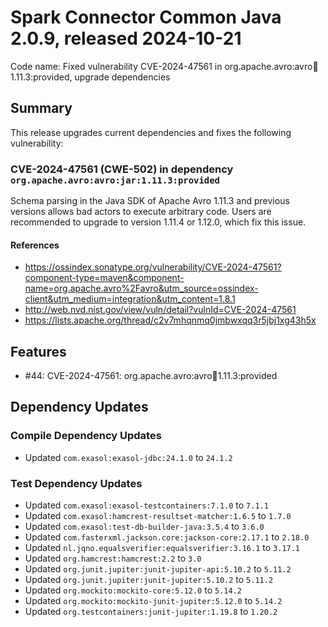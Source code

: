 # Spark Connector Common Java 2.0.9, released 2024-10-21

Code name: Fixed vulnerability CVE-2024-47561 in org.apache.avro:avro:jar:1.11.3:provided, upgrade dependencies

## Summary

This release upgrades current dependencies and fixes the following vulnerability:

### CVE-2024-47561 (CWE-502) in dependency `org.apache.avro:avro:jar:1.11.3:provided`
Schema parsing in the Java SDK of Apache Avro 1.11.3 and previous versions allows bad actors to execute arbitrary code.
Users are recommended to upgrade to version 1.11.4 or 1.12.0, which fix this issue.
#### References
* https://ossindex.sonatype.org/vulnerability/CVE-2024-47561?component-type=maven&component-name=org.apache.avro%2Favro&utm_source=ossindex-client&utm_medium=integration&utm_content=1.8.1
* http://web.nvd.nist.gov/view/vuln/detail?vulnId=CVE-2024-47561
* https://lists.apache.org/thread/c2v7mhqnmq0jmbwxqq3r5jbj1xg43h5x

## Features

* #44: CVE-2024-47561: org.apache.avro:avro:jar:1.11.3:provided

## Dependency Updates

### Compile Dependency Updates

* Updated `com.exasol:exasol-jdbc:24.1.0` to `24.1.2`

### Test Dependency Updates

* Updated `com.exasol:exasol-testcontainers:7.1.0` to `7.1.1`
* Updated `com.exasol:hamcrest-resultset-matcher:1.6.5` to `1.7.0`
* Updated `com.exasol:test-db-builder-java:3.5.4` to `3.6.0`
* Updated `com.fasterxml.jackson.core:jackson-core:2.17.1` to `2.18.0`
* Updated `nl.jqno.equalsverifier:equalsverifier:3.16.1` to `3.17.1`
* Updated `org.hamcrest:hamcrest:2.2` to `3.0`
* Updated `org.junit.jupiter:junit-jupiter-api:5.10.2` to `5.11.2`
* Updated `org.junit.jupiter:junit-jupiter:5.10.2` to `5.11.2`
* Updated `org.mockito:mockito-core:5.12.0` to `5.14.2`
* Updated `org.mockito:mockito-junit-jupiter:5.12.0` to `5.14.2`
* Updated `org.testcontainers:junit-jupiter:1.19.8` to `1.20.2`
